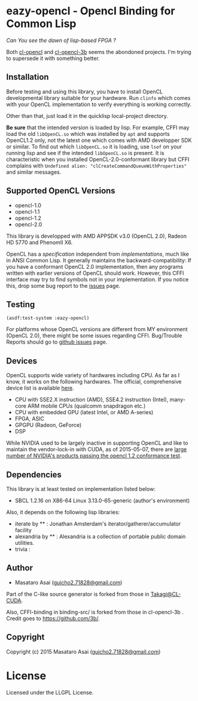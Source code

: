 # eazy-opencl - Opencl Binding for Common Lisp

*Can You see the dawn of lisp-based FPGA ?*

Both [cl-opencl](https://github.com/malkia/cl-opencl) and [cl-opencl-3b](https://github.com/3b/cl-opencl-3b) seems the abondoned projects. I'm trying to supersede it with something better.

## Installation

Before testing and using this library, you have to install OpenCL developmental library suitable for your hardware. Run `clinfo` which comes with your OpenCL implementation to verify everything is working correctly.

Other than that, just load it in the quicklisp local-project directory.

**Be sure** that the intended version is loaded by lisp. For example, CFFI may load the old `libOpenCL.so` which was installed by `apt` and supports OpenCL1.2 only, not the latest one which comes with AMD developper SDK or similar. To find out which `libOpenCL.so` it is loading, use `lsof` on your running lisp and see if the intended `libOpenCL.so` is present. It is characteristic when you installed OpenCL-2.0-conformant library but CFFI complains with `Undefined alien: "clCreateCommandQueueWithProperties"` and similar messages.

## Supported OpenCL Versions

+ opencl-1.0
+ opencl-1.1
+ opencl-1.2
+ opencl-2.0

This library is developped with AMD APPSDK v3.0 (OpenCL 2.0), Radeon HD 5770 and PhenomII X6.

OpenCL has a *specification* independent from *implementations*, much like in ANSI Common Lisp.
It generally maintains the backward-compatibility: If you have a conformant OpenCL 2.0 implementation, then any programs written with earlier versions of OpenCL should work. However, this CFFI interface may try to find symbols not in your implementation. If you notice this, drop some bug report to the [issues](issues/) page.

## Testing

`(asdf:test-system :eazy-opencl)`

For platforms whose OpenCL versions are different from MY environment (OpenCL 2.0), there might be some issues regarding CFFI. Bug/Trouble Reports should go to [github issues](issues/) page.

## Devices

OpenCL supports wide variety of hardwares including CPU. As far as I know, it works on the following hardwares. The official, comprehensive device list is available [here](https://www.khronos.org/conformance/adopters/conformant-products).

+ CPU with SSE2.X instruction (AMD), SSE4.2 instruction (Intel), many-core ARM mobile CPUs (qualcomm snapdragon etc.)
+ CPU with embedded GPU (latest Intel, or AMD A-series)
+ FPGA, ASIC
+ GPGPU (Radeon, GeForce)
+ DSP

While NVIDIA used to be largely inactive in supporting OpenCL and like to maintain the vendor-lock-in with CUDA, as of 2015-05-07, there are [large number of NVIDIA's products passing the opencl 1.2 conformance test](https://www.khronos.org/conformance/adopters/conformant-products). 

## Dependencies

This library is at least tested on implementation listed below:

+ SBCL 1.2.16 on X86-64 Linux 3.13.0-65-generic (author's environment)

Also, it depends on the following lisp libraries:

+ iterate by ** :
    Jonathan Amsterdam's iterator/gatherer/accumulator facility
+ alexandria by ** :
    Alexandria is a collection of portable public domain utilities.
+ trivia :
    
## Author

* Masataro Asai (guicho2.71828@gmail.com)

Part of the C-like source generator is forked from those in [Takagi@CL-CUDA](https://github.com/takagi/cl-cuda).

Also, CFFI-binding in binding-src/ is forked from those in cl-opencl-3b . Credit goes to https://github.com/3b/.



## Copyright

Copyright (c) 2015 Masataro Asai (guicho2.71828@gmail.com)

# License

Licensed under the LLGPL License.



